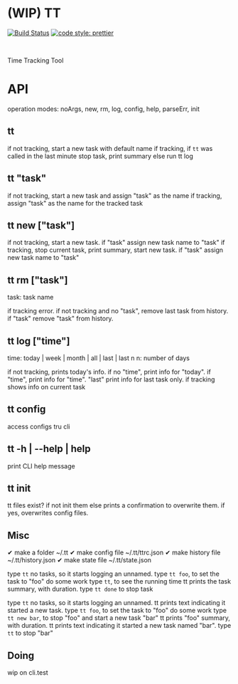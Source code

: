 # (WIP) TT

<p>
  <a href="https://travis-ci.org/Thomazella/tt"><img src="https://img.shields.io/travis/Thomazella/tt/master.svg?style=flat-square" alt="Build Status" /></a>
  <a href="https://github.com/prettier/prettier">
    <img alt="code style: prettier" src="https://img.shields.io/badge/code_style-prettier-ff69b4.svg?style=flat-square">
  </a>
</p>
<br/>

Time Tracking Tool

# API

operation modes: noArgs, new, rm, log, config, help, parseErr, init

## tt

if not tracking, start a new task with default name
if tracking,
if `tt` was called in the last minute
stop task, print summary
else
run tt log

## tt "task"

if not tracking, start a new task and assign "task" as the name
if tracking, assign "task" as the name for the tracked task

## tt new ["task"]

if not tracking, start a new task.
if "task" assign new task name to "task"
if tracking, stop current task, print summary, start new task.
if "task" assign new task name to "task"

## tt rm ["task"]

task: task name

if tracking error.
if not tracking and no "task", remove last task from history.
if "task" remove "task" from history.

## tt log ["time"]

time: today | week | month | all | last | last n
n: number of days

if not tracking, prints today's info.
if no "time", print info for "today".
if "time", print info for "time".
"last" print info for last task only.
if tracking shows info on current task

## tt config

access configs tru cli

## tt -h | --help | help

print CLI help message

## tt init

tt files exist?
if not init them
else prints a confirmation to overwrite them.
if yes, overwrites config files.

## Misc

✔ make a folder ~/.tt
✔ make config file ~/.tt/ttrc.json
✔ make history file ~/.tt/history.json
✔ make state file ~/.tt/state.json

type `tt`
no tasks, so it starts logging an unnamed.
type `tt foo`, to set the task to "foo"
do some work
type `tt`, to see the running time
tt prints the task summary, with duration.
type `tt done` to stop task

type `tt`
no tasks, so it starts logging an unnamed.
tt prints text indicating it started a new task.
type `tt foo`, to set the task to "foo"
do some work
type `tt new bar`, to stop "foo" and start a new task "bar"
tt prints "foo" summary, with duration.
tt prints text indicating it started a new task named "bar".
type `tt` to stop "bar"

## Doing

wip on cli.test